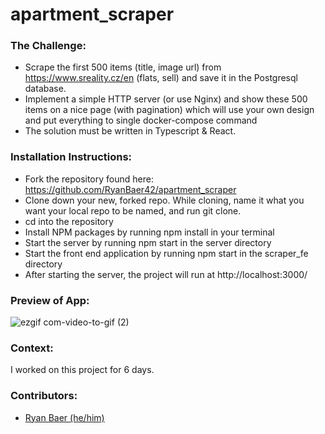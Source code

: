 # apartment_scraper

### The Challenge:
- Scrape the first 500 items (title, image url) from https://www.sreality.cz/en (flats, sell) and save it in the Postgresql database. 
- Implement a simple HTTP server (or use Nginx) and show these 500 items on a nice page (with pagination) which will use your own design and put everything to single docker-compose command
- The solution must be written in Typescript & React.

### Installation Instructions:
- Fork the repository found here: https://github.com/RyanBaer42/apartment_scraper
- Clone down your new, forked repo. While cloning, name it what you want your local repo to be named, and run git clone.
- cd into the repository
- Install NPM packages by running npm install in your terminal
- Start the server by running npm start in the server directory
- Start the front end application by running npm start in the scraper_fe directory
- After starting the server, the project will run at http://localhost:3000/

### Preview of App:

![ezgif com-video-to-gif (2)](https://github.com/RyanBaer42/apartment_scraper/assets/113728354/49bb072c-fe76-4e32-9b50-eacaad2c1fcd)


### Context:
I worked on this project for 6 days. 


### Contributors:
- [Ryan Baer (he/him)](https://www.linkedin.com/in/ryan-baer-33311114a/)
